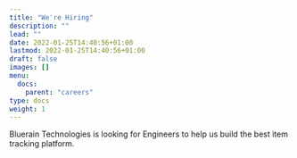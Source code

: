 ```yaml
---
title: "We're Hiring"
description: ""
lead: ""
date: 2022-01-25T14:40:56+01:00
lastmod: 2022-01-25T14:40:56+01:00
draft: false
images: []
menu:
  docs:
    parent: "careers"
type: docs
weight: 1
---
```



Bluerain Technologies is looking for Engineers to help us build the best item tracking platform.
